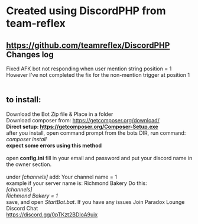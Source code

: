 Created using DiscordPHP from team-reflex
======

https://github.com/teamreflex/DiscordPHP<br>
Changes log
------
Fixed AFK bot not responding when user mention string position = 1<br>
However I've not completed the fix for the non-mention trigger at position 1<br><br>

to install:
------

Download the Bot Zip file & Place in a folder<br>
Download composer from: https://getcomposer.org/download/<br>
**Direct setup: https://getcomposer.org/Composer-Setup.exe** <Br>
after you install, open command prompt from the bots DIR, run command: *composer install*<br>
**expect some errors using this method**<br><br>
open **config.ini** fill in your email and password and put your discord name in the owner section.<br>
<br>
under *[channels]* add: Your channel name = 1<br>
example if your server name is: Richmond Bakery Do this: <br>
*[channels]* <br>
*Richmond Bakery = 1* <br>
save, and open *StartBot.bat*. If you have any issues Join Paradox Lounge Discord Chat<br>
https://discord.gg/0pTKzt2BDIoA9uix

